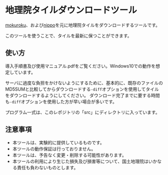 # 地理院タイルダウンロードツール

[mokuroku](https://github.com/gsi-cyberjapan/mokuroku-spec)、および[nippo](https://github.com/gsi-cyberjapan/nippo-spec)を元に地理院タイルをダウンロードするツールです。

このツールを使うことで、タイルを最新に保つことができます。

## 使い方

導入手順書及び使用マニュアル.pdfをご覧ください。Windows10での動作を想定しています。

サーバに過度な負担をかけないようにするために、基本的に、既存のファイルのMD5SUMと比較してからダウンロードする`-diff`オプションを使用してタイルをダウンロードするようにしてください。
ダウンロード完了までに要する時間も`-diff`オプションを使用した方が早い場合が多いです。

プログラム一式は、このレポジトリの「src」にディレクトリに入っています。


## 注意事項

*	本ツールは、実験的に提供しているものです。
*	本ツールの動作保証は行っておりません。
*	本ツールは、予告なく変更・削除する可能性があります。
*	本ツールの利用により生じた損失及び損害等について、国土地理院はいかなる責任も負わないものとします。

